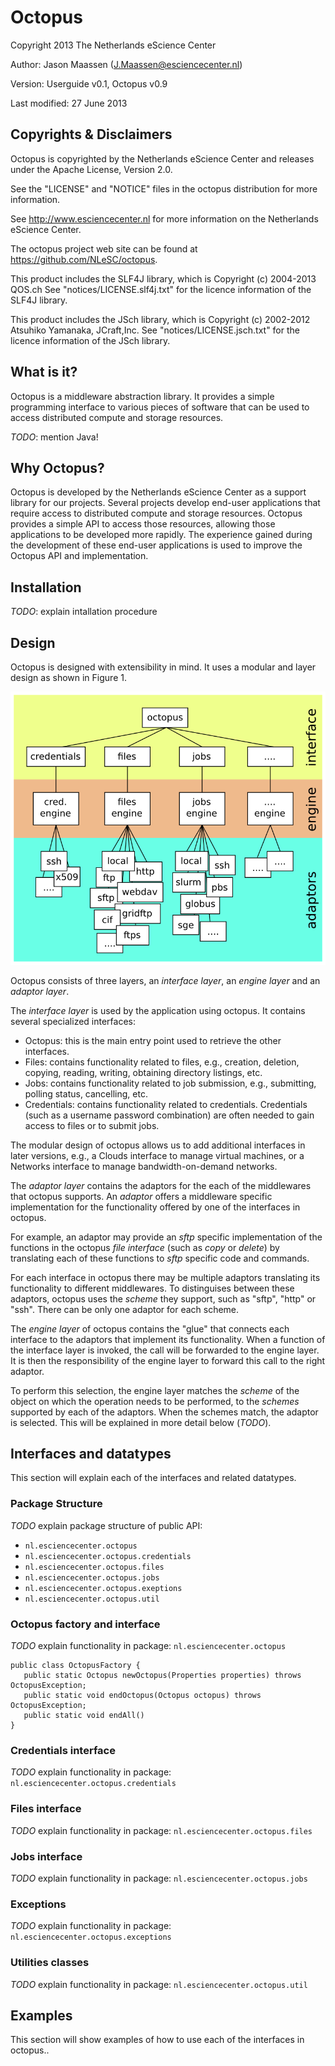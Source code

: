Octopus
=======

Copyright 2013 The Netherlands eScience Center

Author: Jason Maassen (<J.Maassen@esciencecenter.nl>)

Version: Userguide v0.1, Octopus v0.9

Last modified: 27 June 2013


Copyrights & Disclaimers
------------------------

Octopus is copyrighted by the Netherlands eScience Center and releases under 
the Apache License, Version 2.0.

See the "LICENSE" and "NOTICE" files in the octopus distribution for more 
information. 

See <http://www.esciencecenter.nl> for more information on the Netherlands
eScience Center.

The octopus project web site can be found at 
<https://github.com/NLeSC/octopus>.

This product includes the SLF4J library, which is Copyright (c) 2004-2013 QOS.ch
See "notices/LICENSE.slf4j.txt" for the licence information of the SLF4J library. 

This product includes the JSch library, which is Copyright (c) 2002-2012 Atsuhiko 
Yamanaka, JCraft,Inc. See "notices/LICENSE.jsch.txt" for the licence information 
of the JSch library.



What is it?
-----------

Octopus is a middleware abstraction library. It provides a simple programming 
interface to various pieces of software that can be used to access distributed
compute and storage resources. 

_TODO_: mention Java!

Why Octopus?
------------

Octopus is developed by the Netherlands eScience Center as a support library 
for our projects. Several projects develop end-user applications that require 
access to distributed compute and storage resources. Octopus provides a simple 
API to access those resources, allowing those applications to be developed more 
rapidly. The experience gained during the development of these end-user 
applications is used to improve the Octopus API and implementation. 


Installation
------------

_TODO_: explain intallation procedure


Design
------

Octopus is designed with extensibility in mind. It uses a modular and layer design
as shown in Figure 1. 

![Octopus design](images/octopus-design.png "Octopus design.")
	
Octopus consists of three layers, an *interface layer*, an *engine layer* and an 
*adaptor layer*. 

The *interface layer* is used by the application using octopus. It contains several 
specialized interfaces:

* Octopus: this is the main entry point used to retrieve the other interfaces. 
* Files: contains functionality related to files, e.g., creation, deletion, 
  copying, reading, writing, obtaining directory listings, etc. 
* Jobs: contains functionality related to job submission, e.g., submitting, 
  polling status, cancelling, etc. 
* Credentials: contains functionality related to credentials. Credentials 
  (such as a username password combination) are often needed to gain access to 
  files or to submit jobs. 

The modular design of octopus allows us to add additional interfaces in later 
versions, e.g., a Clouds interface to manage virtual machines, or a Networks 
interface to manage bandwidth-on-demand networks. 

The *adaptor layer* contains the adaptors for the each of the middlewares that 
octopus supports. An *adaptor* offers a middleware specific implementation 
for the functionality offered by one of the interfaces in octopus.
 
For example, an adaptor may provide an *sftp* specific implementation of the 
functions in the octopus *file interface* (such as *copy* or *delete*) by 
translating each of these functions to *sftp* specific code and commands.

For each interface in octopus there may be multiple adaptors translating 
its functionality to different middlewares. To distinguises between these 
adaptors, octopus uses the *scheme* they support, such as "sftp", "http" 
or "ssh". There can be only one adaptor for each scheme. 

The *engine layer* of octopus contains the "glue" that connects each interface 
to the adaptors that implement its functionality. When a function of the 
interface layer is invoked, the call will be forwarded to the engine layer. 
It is then the responsibility of the engine layer to forward this call to the 
right adaptor. 

To perform this selection, the engine layer matches the *scheme* of the object 
on which the operation needs to be performed, to the *schemes* supported by 
each of the adaptors. When the schemes match, the adaptor is selected. This 
will be explained in more detail below (_TODO_).


Interfaces and datatypes
------------------------

This section will explain each of the interfaces and related datatypes.

### Package Structure ##

_TODO_ explain package structure of public API:

- `nl.esciencecenter.octopus`
- `nl.esciencecenter.octopus.credentials`
- `nl.esciencecenter.octopus.files`
- `nl.esciencecenter.octopus.jobs`
- `nl.esciencecenter.octopus.exeptions`
- `nl.esciencecenter.octopus.util`


### Octopus factory and interface ###

_TODO_ explain functionality in package: `nl.esciencecenter.octopus`


    public class OctopusFactory {
       public static Octopus newOctopus(Properties properties) throws OctopusException;
       public static void endOctopus(Octopus octopus) throws OctopusException;
       public static void endAll()
    }



### Credentials interface ###

_TODO_ explain functionality in package: `nl.esciencecenter.octopus.credentials`

### Files interface ###

_TODO_ explain functionality in package: `nl.esciencecenter.octopus.files`

### Jobs interface ###

_TODO_ explain functionality in package: `nl.esciencecenter.octopus.jobs`

### Exceptions ###

_TODO_ explain functionality in package: `nl.esciencecenter.octopus.exceptions`

### Utilities classes ###

_TODO_ explain functionality in package: `nl.esciencecenter.octopus.util`


Examples
--------

This section will show examples of how to use each of the interfaces in octopus..


